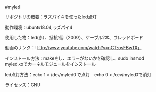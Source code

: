 #myled

リポジトリの概要：ラズパイ４を使ったled点灯

動作環境：ubuntu18.04,ラズパイ4

使用した物：led(赤）、抵抗1個（200Ω）、ケーブル2本、ブレッドボード

動画のリンク：「http://www.youtube.com/watch?v=nCTzosFBwT8」

インストール方法：makeをし、エラーがないかを確認し、sudo insmod myled.koでカーネルモジュールをインストール

led点灯方法：echo 1 > /dev/myled0 で点灯　echo 0 > /dev/myled0で消灯
                
ライセンス：GNU
